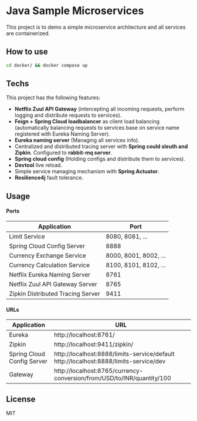# Java Sample Microservices
This project is to demo a simple microservice architecture and all services are containerized. 

## How to use
```bash 
cd docker/ && docker compose up
```

## Techs
This project has the following features:

* **Netflix Zuul API Gateway** (intercepting all incoming requests,
  perform logging and distribute requests to services).
* **Feign + Spring Cloud loadbalancer** as client load balancing (automatically balancing requests
  to services base on service name registered with Eureka Naming Server).
* **Eureka naming server** (Managing all services info).
* Centralized and distributed tracing server with **Spring could sleuth and Zipkin**.
  Configured to **rabbit-mq server**.
* **Spring cloud config** (Holding configs and distribute them to services).
* **Devtool** live reload.
* Simple service managing mechanism with **Spring Actuator**.
* **Resilience4j** fault tolerance.

## Usage

#### Ports
| Application | Port |
| ------ | ------ |
| Limit Service | 8080, 8081, ...|
| Spring Cloud Config Server | 8888 |
| Currency Exchange Service | 8000, 8001, 8002, ... |
| Currency Calculation Service | 8100, 8101, 8102, ... |
| Netflix Eureka Naming Server | 8761 |
| Netflix Zuul API Gateway Server | 8765 |
| Zipkin Distributed Tracing Server | 9411 |

#### URLs
| Application | URL |
| ------ | ------ |
| Eureka | http://localhost:8761/|
| Zipkin | http://localhost:9411/zipkin/|
| Spring Cloud Config Server | http://localhost:8888/limits-service/default http://localhost:8888/limits-service/dev|
| Gateway | http://localhost:8765/currency-conversion/from/USD/to/INR/quantity/100|

License
----
MIT